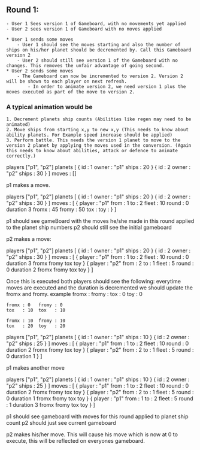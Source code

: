 ## Round 1:
	- User 1 Sees version 1 of Gameboard, with no movements yet applied
	- User 2 sees version 1 of Gameboard with no moves applied

	* User 1 sends some moves
		- User 1 should see the moves starting and also the number of ships on his/her planet should be decremented by. Call this Gameboard version 2
		- User 2 should still see version 1 of the Gameboard with no changes. This removes the unfair advantage of going second.
	* User 2 sends some moves
		- The Gameboard can now be incremented to version 2. Version 2 will be shown to each player on next refresh.
			- In order to animate version 2, we need version 1 plus the moves executed as part of the move to version 2.



### A typical animation would be


	1. Decrement planets ship counts (Abilities like regen may need to be animated)
	2. Move ships from starting x,y to new x,y (This needs to know about ability planets. For Example speed increase should be applied)
	3. Perform battle. This needs the version 1 planet to move to the version 2 planet by applying the moves used in the conversion. (Again this needs to know about abilities, attack or defence to animate correctly.)
	
	
players ["p1", "p2"]
planets [
	{
		id : 1
		owner : "p1"
		ships : 20
	}
	{
		id : 2
		owner : "p2"
		ships : 30
	}
]
moves : []

p1 makes a move.

players ["p1", "p2"]
planets [
	{
		id : 1
		owner : "p1"
		ships : 20
	}
	{
		id : 2
		owner : "p2"
		ships : 30
	}
]
moves : [
	{
		player : "p1"
		from  : 1
		to : 2
		fleet : 10
		round : 0
		duration 3
		fromx : 45
		fromy : 50
		tox   :
		toy   :
	}
]


p1 should see gameBoard with the moves he/she made in this round applied to the planet ship numbers
p2 should still see the initial gameboard


p2 makes a move:

players ["p1", "p2"]
planets [
	{
		id : 1
		owner : "p1"
		ships : 20
	}
	{
		id : 2
		owner : "p2"
		ships : 30
	}
]
moves : [
	{
		player : "p1"
		from  : 1
		to : 2
		fleet : 10
		round : 0
		duration 3
		fromx
		fromy
		tox
		toy
	}
	{
		player : "p2"
		from : 2
		to : 1
		fleet : 5
		round : 0
		duration 2
		fromx
		fromy
		tox
		toy
	}
]


Once this is executed both players should see the following:
everytime moves are executed and the duration is decremented we should update the fromx and fromy.
example
	fromx :    fromy : 
	tox   : 0  toy   : 0 
	
	fromx : 0   fromy : 0
	tox   : 10  tox   : 10
	
	fromx : 10  fromy : 10
	tox   : 20  toy   : 20


players ["p1", "p2"]
planets [
	{
		id : 1
		owner : "p1"
		ships : 10
	}
	{
		id : 2
		owner : "p2"
		ships : 25
	}
]
moves : [
	{
		player : "p1"
		from  : 1
		to : 2
		fleet : 10
		round : 0
		duration 2
		fromx
		fromy
		tox
		toy
	}
	{
		player : "p2"
		from : 2
		to : 1
		fleet : 5
		round : 0
		duration 1
	}
]

p1 makes another move

players ["p1", "p2"]
planets [
	{
		id : 1
		owner : "p1"
		ships : 10
	}
	{
		id : 2
		owner : "p2"
		ships : 25
	}
]
moves : [
	{
		player : "p1"
		from  : 1
		to : 2
		fleet : 10
		round : 0
		duration 2
		fromx
		fromy
		tox
		toy
	}
	{
		player : "p2"
		from : 2
		to : 1
		fleet : 5
		round : 0
		duration 1
		fromx
		fromy
		tox
		toy
	}
	{
		player : "p1"
		from  : 1
		to : 2
		fleet : 5
		round : 1
		duration 3
		fromx
		fromy
		tox
		toy
	}
]

p1 should see gameboard with moves for this round applied to planet ship count
p2 should just see current gameboard


p2 makes his/her move. This will cause his move which is now at 0 to execute, this will be 
reflected on everyones gameboard. 




